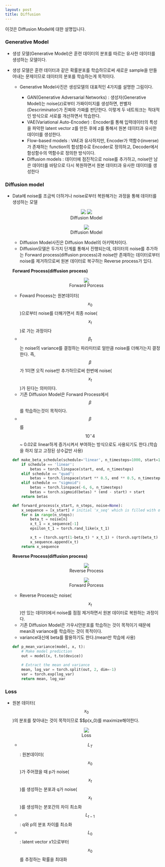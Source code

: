 ```yaml
---
layout: post
title: Diffusion
---
```


이것은 Diffusion Model에 대한 설명입니다. 


### Generative Model
- 생성 모델(Generative Model)은 훈련 데이터의 분포를 따르는 유사한 데이터를 생성하는 모델이다.
- 생성 모델은 훈련 데이터과 같은 확률분포를 학습하므로써 새로운 sample을 만들어내는 문제이므로 데이터의 분포를 학습하는게 목적이다.


      
    - Generative Model사진은 생성모델의 대표적인 4가지를 설명한 그림이다.
      
        - GAN(Generative Adversarial Networks) : 생성자(Generative Model)는 noise(z)로부터 가짜이미지를 생성하면, 판별자(Descriminator)가 진짜와 가짜를 판단한다. 이렇게 두 네트워크는 적대적인 방식으로 서로를 개선하면서 학습한다.
        - VAE(Variational Auto-Encoder) : Encoder를 통해 입력데이터의 특성을 파악한 latent vector z를 만든 후에 z를 통해서 원본 데이터과 유사한 데이터를 생성한다. 
        - Flow-based models : VAE과 유사하지만, Encoder가 역함수(inverse)가 존재하는 function의 합성함수로 Encoder로 정의하고, Decoder에서 함성함수의 역함수로 정의한 방식이다.
        - Diffusion models : 데이터에 점진적으로 noise를 추가하고, noise만 남은 데이터를 바탕으로 다시 복원하면서 원본 데이터과 유사한 데이터를 생성한다

### Diffusion model
- Data에 noise를 조금씩 더하거나 noise로부터 복원해가는 과정을 통해 데이터를 생성하는 모델
     <p align="center">
      <img src="https://aurorasolar.com/wp-content/uploads/2022/07/Roof-Deepfakes-diffusion-cat.png">
         <img src="https://aurorasolar.com/wp-content/uploads/2022/07/Roof-Deepfakes-diffusion-cat-2.png">
      <br>
      Diffusion Model
    </p>

    <p align="center">
      <img src="../assets/img/Diffusion image.JPG">
      <br>
      Diffusion Model
    </p>
      
    - Diffusion Model사진은 Diffusion Model의 아키텍처이다.
    - Diffusion모델은 두가지 단계를 통해서 진행되는데, 데이터의 noise를 추가하는 Forward process(diffusion process)과 noise만 존재하는 데이터로부터 noise를 제거하므로써 원본 데이터로 복구하는 Reverse process가 있다.


    **Forward Process(diffusion process)**

    <p align="center">
      <img src="https://img1.daumcdn.net/thumb/R1280x0/?scode=mtistory2&fname=https%3A%2F%2Fblog.kakaocdn.net%2Fdn%2FbBxn8h%2FbtrNwGmvbn9%2F43ZTjDwWXkrda4cQlhmpEK%2Fimg.png">
      <br>
      Forward Porcess
    </p>

    - Foward Process는 원본데이터($$x_{0}$$)으로부터 noise를 더해가면서 최종 noise($$x_t$$)로 가는 과정이다
    - $$\beta_{t}$$는 noise의 variance를 결정하는 파라미터로 얼만큼 noise를 더해가는지 결정한다. 즉, $$\beta$$가 1이면 오직 noise만 추가하므로써 한번에 noise($$x_t$$)가 된다는 의미이다.
    - 기존 Diffusion Model은 Forward Process에서 $$\beta$$를 학습하는것이 목적이다.      
    - $$\beta$$를 $$10^-4$$ ~ 0.02로 linear하게 증가시켜서 부여하는 방식으로도 사용되기도 한다.(학습을 하지 않고 고정된 상수값만 사용)

    ```python
    def make_beta_schedule(schedule='linear', n_timesteps=1000, start=1e-4, end=0.02):
        if schedule == 'linear':
            betas = torch.linspace(start, end, n_timesteps)
        elif schedule == "quad":
            betas = torch.linspace(start ** 0.5, end ** 0.5, n_timesteps) ** 2
        elif schedule == "sigmoid":
            betas = torch.linspace(-6, 6, n_timesteps)
            betas = torch.sigmoid(betas) * (end - start) + start
        return betas
    
    def forward_process(x_start, n_steps, noise=None):
        x_sequence = [x_start] # initial 'x_seq' which is filled with original data at first.
        for n in range(n_steps):
            beta_t = noise[n]
            x_t_1 = x_sequence[-1]
            epsilon_t_1 = torch.rand_like(x_t_1)
    
            x_t = (torch.sqrt(1-beta_t) * x_t_1) + (torch.sqrt(beta_t) * epsilon_t_1)
            x_sequence.append(x_t)
        return x_sequence
    ```
    
    **Reverse Process(diffusion process)**
  
    <p align="center">
      <img src="https://aurorasolar.com/wp-content/uploads/2022/07/Roof-Deepfakes-64-steps.gif">
      <br>
      Reverse Process
    </p>
    
    <p align="center">
      <img src="https://img1.daumcdn.net/thumb/R1280x0/?scode=mtistory2&fname=https%3A%2F%2Fblog.kakaocdn.net%2Fdn%2FOgUvv%2FbtrNxagxzDQ%2FUnouuwbgc6AgawplmKKSf1%2Fimg.png">
      <br>
      Forward Porcess
    </p>
    
    - Reverse Process는 noise($$x_{t}$$)만 있는 데이터에서 noise를 점점 제거하면서 원본 데이터로 복원하는 과정이다.
    - 기존 Diffusion Model은 가우시안분포를 학습하는 것이 목적이기 때문에 mean과 variance를 학습하는 것이 목적이다.   
    - variance대신에 beta를 활용하기도 한다.(mean만 학습에 사용)
    
    ```python
    def p_mean_variance(model, x, t):
        # Make model prediction
        out = model(x, t.to(device))
    
        # Extract the mean and variance
        mean, log_var = torch.split(out, 2, dim=-1)
        var = torch.exp(log_var)
        return mean, log_var
    ```
    
### Loss
- 원본 데이터($$x_0$$)의 분포를 찾아내는 것이 목적이므로 $$p(x_0)를 maximize해야한다.

    <p align="center">
      <img src="../assets/img/구조비교3.jpg">
      <br>
      Loss
    </p>

    - $$L_{T}$$ : 원본데이터($$x_{0}$$)가 주어졌을 때 p가 noise($$x_{t}$$)를 생성하는 분포과 q가 noise($$x_{t}$$)를 생성하는 분포간의 차이 최소화
    - $$L_{t-1}$$ : q와 p의 분포 차이를 최소화
    - $$L_{0}$$ : latent vector x1으로부터 $$x_0$$를 추정하는 확률을 최대화 
